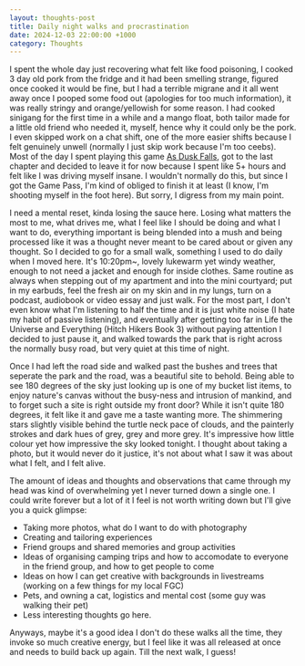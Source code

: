 ```yaml
---
layout: thoughts-post
title: Daily night walks and procrastination
date: 2024-12-03 22:00:00 +1000
category: Thoughts
---
```


I spent the whole day just recovering what felt like food poisoning, I cooked 3 day old pork from the fridge and it had been smelling strange, figured once cooked it would be fine, but I had a terrible migrane and it all went away once I pooped some food out (apologies for too much information), it was really stringy and orange/yellowish for some reason. I had cooked sinigang for the first time in a while and a mango float, both tailor made for a little old friend who needed it, myself, hence why it could only be the pork. I even skipped work on a chat shift, one of the more easier shifts because I felt genuinely unwell (normally I just skip work because I'm too ceebs). Most of the day I spent playing this game [As Dusk Falls](https://store.steampowered.com/agecheck/app/1341820/), got to the last chapter and decided to leave it for now because I spent like 5+ hours and felt like I was driving myself insane. I wouldn't normally do this, but since I got the Game Pass, I'm kind of obliged to finish it at least (I know, I'm shooting myself in the foot here). But sorry, I digress from my main point. 

I need a mental reset, kinda losing the sauce here. Losing what matters the most to me, what drives me, what I feel like I should be doing and what I want to do, everything important is being blended into a mush and being processed like it was a thought never meant to be cared about or given any thought. So I decided to go for a small walk, something I used to do daily when I moved here. It's 10:20pm~, lovely lukewarm yet windy weather, enough to not need a jacket and enough for inside clothes. Same routine as always when stepping out of my apartment and into the mini courtyard; put in my earbuds, feel the fresh air on my skin and in my lungs, turn on a podcast, audiobook or video essay and just walk. For the most part, I don't even know what I'm listening to half the time and it is just white noise (I hate my habit of passive listening), and eventually after getting too far in Life the Universe and Everything (Hitch Hikers Book 3) without paying attention I decided to just pause it, and walked towards the park that is right across the normally busy road, but very quiet at this time of night. 

Once I had left the road side and walked past the bushes and trees that seperate the park and the road, was a beautiful site to behold. Being able to see 180 degrees of the sky just looking up is one of my bucket list items, to enjoy nature's canvas without the busy-ness and intrusion of mankind, and to forget such a site is right outside my front door? While it isn't quite 180 degrees, it felt like it and gave me a taste wanting more. The shimmering stars slightly visible behind the turtle neck pace of clouds, and the painterly strokes and dark hues of grey, grey and more grey. It's impressive how little colour yet how impressive the sky looked tonight. I thought about taking a photo, but it would never do it justice, it's not about what I saw it was about what I felt, and I felt alive. 

The amount of ideas and thoughts and observations that came through my head was kind of overwhelming yet I never turned down a single one. I could write forever but a lot of it I feel is not worth writing down but I'll give you a quick glimpse:
- Taking more photos, what do I want to do with photography
- Creating and tailoring experiences
- Friend groups and shared memories and group activities
- Ideas of organising camping trips and how to accomodate to everyone in the friend group, and how to get people to come
- Ideas on how I can get creative with backgrounds in livestreams (working on a few things for my local FGC) 
- Pets, and owning a cat, logistics and mental cost (some guy was walking their pet)
- Less interesting thoughts go here. 

Anyways, maybe it's a good idea I don't do these walks all the time, they invoke so much creative energy, but I feel like it was all released at once and needs to build back up again. Till the next walk, I guess! 

